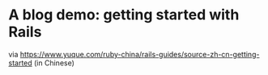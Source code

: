 # A blog demo: getting started with Rails

via https://www.yuque.com/ruby-china/rails-guides/source-zh-cn-getting-started (in Chinese)
